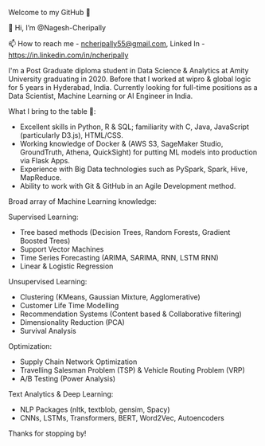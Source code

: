 Welcome to my GitHub 👋

👋 Hi, I’m @Nagesh-Cheripally

📫 How to reach me - ncheripally55@gmail.com, Linked In - https://in.linkedin.com/in/ncheripally

I'm a Post Graduate diploma student in Data Science & Analytics at Amity University graduating in 2020. Before that I worked at wipro & global logic for 5 years in Hyderabad, India. Currently looking for full-time positions as a Data Scientist, Machine Learning or AI Engineer in India.

What I bring to the table 🧠:

- Excellent skills in Python, R & SQL; familiarity with C, Java, JavaScript (particularly D3.js), HTML/CSS.
- Working knowledge of Docker & (AWS S3, SageMaker Studio, GroundTruth, Athena, QuickSight) for putting ML models into production via Flask Apps.
- Experience with Big Data technologies such as PySpark, Spark, Hive, MapReduce.
- Ability to work with Git & GitHub in an Agile Development method.

Broad array of Machine Learning knowledge:

Supervised Learning:

 - Tree based methods (Decision Trees, Random Forests, Gradient Boosted Trees)
 - Support Vector Machines
 - Time Series Forecasting (ARIMA, SARIMA, RNN, LSTM RNN)
 - Linear & Logistic Regression

Unsupervised Learning:

- Clustering (KMeans, Gaussian Mixture, Agglomerative)
- Customer Life Time Modelling
- Recommendation Systems (Content based & Collaborative filtering)
- Dimensionality Reduction (PCA)
- Survival Analysis

Optimization:

- Supply Chain Network Optimization
- Travelling Salesman Problem (TSP) & Vehicle Routing Problem (VRP)
- A/B Testing (Power Analysis)

Text Analytics & Deep Learning:

- NLP Packages (nltk, textblob, gensim, Spacy)
- CNNs, LSTMs, Transformers, BERT, Word2Vec, Autoencoders

Thanks for stopping by!

<!---
Nagesh-Cheripally/Nagesh-Cheripally is a ✨ special ✨ repository because its `README.md` (this file) appears on your GitHub profile.
You can click the Preview link to take a look at your changes.
--->


